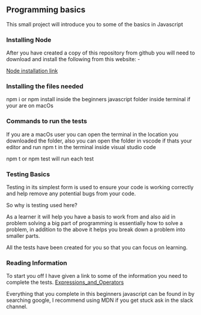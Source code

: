 ## Programming basics

This small project will introduce you to some of the basics in Javascript

### Installing Node

After you have created a copy of this repository from github you will need to download and install the following from this website: -

[Node installation link](https://nodejs.org/en/download/)

### Installing the files needed

npm i or npm install inside the beginners javascript folder inside terminal if your are on macOs

### Commands to run the tests

If you are a macOs user you can open the terminal in the location you downloaded the folder, also you can open the folder in vscode if thats your editor and run npm t in the terminal inside visual studio code

npm t or npm test will run each test

### Testing Basics

Testing in its simplest form is used to ensure your code is working correctly and help remove any potential bugs from your code.

So why is testing used here?

As a learner it will help you have a basis to work from and also aid in problem solving a big part of programming is essentially how to solve a problem, in addition to the above it helps you break down a problem into smaller parts.

All the tests have been created for you so that you can focus on learning.

### Reading Information

To start you off I have given a link to some of the information you need to complete the tests.
[Expressions_and_Operators](https://developer.mozilla.org/en-US/docs/Web/JavaScript/Guide/Expressions_and_Operators)

Everything that you complete in this beginners javascript can be found in by searching google, I recommend using MDN if you get stuck ask in the slack channel.
